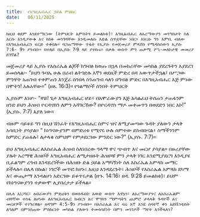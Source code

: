```yaml
---
title:  የእግዚአብሔር ኃይል ምስክር
date:   06/11/2025
---
```


`ከዚህ ቀደም እንደተማርነው (ትምህርት አምስትን ይመልከቱ)፣ እግዚአብሔር ለአረማውያን መንግስታት ስለ እርሱ እንዲያውቁ እና ከክፉ መንገዳቸው እንዲመለሱ እድል ሰጥቷቸው ነበር። እነርሱ ግን እምቢ ብለው የእግዚአብሔርን ፍርድ ተቀበሉ። ባጋጠማቸው ጥፋት የኢያሱ የመጀመሪያ ምላሽን የሚዳስሰውን ኢያሱ 7:6- 9ን ያንብቡ። በተለይ በኢያሱ 7፡9 ላይ ያተኩሩ። በቃሉ ውስጥ ምን ጠቃሚ ሥነ-መለኮታዊ መመሪያ ይገኛል?
`


መጀመሪያ ላይ ኢያሱ የእስራኤል ልጆች ከግብፅ ከወጡ በኋላ በመከራቸው መካከል ያደረጉትን እያደረገ ይመስላል፡- “ይህን ጉባኤ ሁሉ በራብ ልትገድሉ እኛን ወደዚች ምድረ በዳ አውጥታችኋል፤ በሥጋው ምንቸት አጠገብ ተቀምጠን እንጀራ ስንበላ ስንጠግብ ሳለን በግብፅ ምድር በእግዚአብሔር እጅ ምነው በሞትን! አሉአቸው።” (ዘጸ. 16፡3)። የጎልማሶች ሰንበት ትምህርት

ኢያሱም እነሆ፡- “ዋይ! ጌታ እግዚአብሔር ሆይ፥ በአሞራውያን እጅ አሳልፈህ ትሰጠን ታጠፋንም ዘንድ ይህን ሕዝብ ዮርዳኖስን ለምን አሻገርኸው? በዮርዳኖስ ማዶ መቀመጥን በወደድን ነበር እኮ!” (ኢያሱ. 7:7) እያለ ነው።

ብዙም ሳይቆይ ግን በዚህ ሽንፈት የእግዚአብሔር ስምና ዝና ለሚያመጣው ጉዳት ያለውን ታላቅ አሳቢነት ያሳያል። “ ከነዓናውያንም በምድሪቱ የሚኖሩ ሁሉ ሰምተው ይከብቡናል፥ ስማችንንም ከምድር ያጠፋሉ፤ ለታላቁ ስምህም የምታደርገው ምንድር ነው?” (ኢያሱ. 7:7)።

ይህ እግዚአብሔር ለእስራኤል ሕዝብ ስለነበረው ዓላማ ዋና ጭብጥ እና መርሆ ያሳያል። በዙሪያቸው ያሉት አረማዊ ሕዝቦች እግዚአብሔር ለሚታዘዙት ሕዝቦቹ ምን ታላቅ ነገር እንደሚያደርግ እንዲያዩ ቢፈልግም ረዓብ እንዳደረገችው በሕዝቡ ድል ኃይል አማካኝነት ስለ እስራኤል አምላክ መማር ይችላሉ። በሌላ በኩል፣ ነገሮች መጥፎ ከሆኑ፣ እዚህ እንዳደረጉት፣ ሕዝቦች የእስራኤል አምላክ ደካማ እና ውጤታማ እንዳልሆነ አድርገው ይቆጥሩታል (ዘኁ. 14:16፣ ዘዳ. 9:28 ይመልከቱ)፣ ይህም የከነዓናውያንን ተቃውሞ ሊያበረታታ ይችላል።

`በሌላ አነጋገር፣ ዕብራውያን ምድሪቱን በወሰዱበት አውድ ውስጥ እንኳን፣ ለአረማውያንና ለእስራኤልም ብቸኛው ተስፋ ለሆነው ለእግዚአብሔር ክብርን እና ሞገስን ማምጣትን ጨምሮ ታላላቅ ጉዳዮች እና መርሆዎች ተነግረዋል። ዘዳግም 4:5-9ን ያንብቡ። በእስራኤል እና ዛሬ እኛ እንደ ሰባተኛ ቀን አድቬንቲስት ለዓለም በምንሰጠው ምስክርነት መካከል ያለውን ተመሳሳይነት በምን መንገዶች ማየት እንችላለን?`